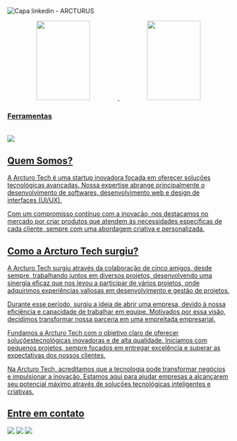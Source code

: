 ![Capa linkedin - ARCTURUS](![Image](https://github.com/user-attachments/assets/395b7e58-7247-4423-95f2-8936b7a445fd))

<div align="center">
  <a href="https://github.com/Fabricio0101">
  <img width="49%" height="180em" src="https://github-readme-stats.vercel.app/api?username=ArcturoTech&show_icons=true&title_color=80F7D4&icon_color=9d00ff&text_color=c9d1d9&bg_color=0d1117&border_color=fff0&include_all_commits=true&count_private=true"/>
  <img width="49%" height="180em" src="https://github-readme-stats.vercel.app/api/top-langs/?username=ArcturoTech&layout=compact&langs_count=7&title_color=80F7D4&icon_color=9d00ff&text_color=c9d1d9&bg_color=0d1117&border_color=fff0"/>
    </div>
  
  ### Ferramentas
  
</div>
<div style="display: inline_block"><br>
<img src="https://camo.githubusercontent.com/e11ed065f2923aa0cb3c37385ae85dfab23f6d3b481ea3ed831ed2036005a120/68747470733a2f2f736b696c6c69636f6e732e6465762f69636f6e733f693d68746d6c2c6373732c6a732c74732c72656163742c6e6578746a732c7461696c77696e642c766974652c6669676d612c7673636f64652c6769742c676974687562267468656d653d6461726b" data-canonical-src="https://skillicons.dev/icons?i=html,css,js,ts,react,nextjs,tailwind,vite,figma,vscode,git,github&amp;theme=dark" style="max-width: 100%;" />
</div>

 ## Quem Somos? 

  A Arcturo Tech é uma startup inovadora focada em oferecer soluções tecnológicas avançadas. Nossa expertise abrange principalmente o desenvolvimento de softwares, 
  desenvolvimento web e design de interfaces (UI/UX).

  Com um compromisso contínuo com a inovação, nos destacamos no mercado por criar produtos que atendem às necessidades específicas de cada cliente, sempre com uma 
  abordagem criativa e personalizada.

  ## Como a Arcturo Tech surgiu?

  A Arcturo Tech surgiu através da colaboração de cinco amigos, desde sempre, trabalhando juntos em diversos projetos, desenvolvendo uma sinergia eficaz que nos levou a participar de vários projetos, onde adquirimos experiências valiosas em desenvolvimento e gestão de projetos.

Durante esse período, surgiu a ideia de abrir uma empresa, devido à nossa eficiência e capacidade de trabalhar em equipe. Motivados por essa visão, decidimos transformar nossa parceria em uma empreitada empresarial.

Fundamos a Arcturo Tech com o objetivo claro de oferecer soluçõestecnológicas inovadoras e de alta qualidade. Iniciamos com pequenos projetos, sempre focados em entregar excelência e superar as expectativas dos nossos clientes.

Na Arcturo Tech, acreditamos que a tecnologia pode transformar negócios e impulsionar a inovação. Estamos aqui para ajudar empresas a alcançarem seu potencial máximo através de soluções tecnológicas inteligentes e criativas.

  ## Entre em contato
  
<div align="start">
  <a href="https://instagram.com/arcturotech.enterprise" target="_blank"><img src="https://img.shields.io/badge/-Instagram-%23E4405F?style=for-the-badge&logo=instagram&logoColor=white" target="_blank"></a>
  <a href = "mailto:arcturustech.enterprise@gmail.com"><img src="https://img.shields.io/badge/-Gmail-%23333?style=for-the-badge&logo=gmail&logoColor=white" target="_blank"></a>
  <a href="https://www.linkedin.com/in/arcturo-tec/" target="_blank"><img src="https://img.shields.io/badge/-LinkedIn-%230077B5?style=for-the-badge&logo=linkedin&logoColor=white" target="_blank"></a>
</div>
